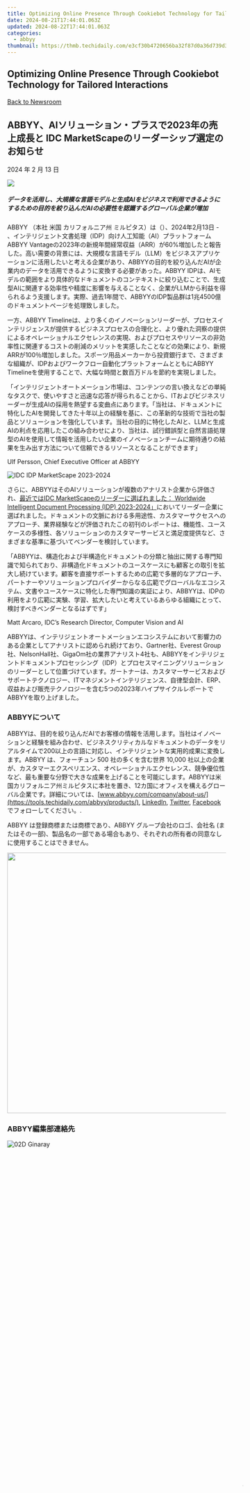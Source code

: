 ```yaml
---
title: Optimizing Online Presence Through Cookiebot Technology for Tailored Interactions
date: 2024-08-21T17:44:01.063Z
updated: 2024-08-22T17:44:01.063Z
categories:
  - abbyy
thumbnail: https://thmb.techidaily.com/e3cf30b4720656ba32f87d0a36d739d3e594003c967c2e7d28e98120dd95b14e.jpg
---
```


## Optimizing Online Presence Through Cookiebot Technology for Tailored Interactions

[Back to Newsroom](https://tools.techidaily.com/abbyy/products/)

## ABBYY、AIソリューション・プラスで2023年の売上成長と IDC MarketScapeのリーダーシップ選定のお知らせ

2024 年 2 月 13 日

![](https://content.abbyy.com/-/media/project/abbyy/abbyy/branchtemplates/shutterstock_1272462163_1296-x-729.jpg?h=729&iar=0&w=1296)

##### データを活用し、大規模な言語モデルと生成AIをビジネスで利用できるようにするための目的を絞り込んだAIの必要性を認識するグローバル企業が増加

ABBYY （本社 米国 カリフォルニア州 ミルピタス）は（）、2024年2月13日 - 、インテリジェント文書処理（IDP）向け人工知能（AI）プラットフォームABBYY Vantageの2023年の新規年間経常収益（ARR）が60%増加したと報告した。高い需要の背景には、大規模な言語モデル（LLM）をビジネスアプリケーションに活用したいと考える企業があり、ABBYYの目的を絞り込んだAIが企業内のデータを活用できるように変換する必要があった。ABBYY IDPは、AIモデルの範囲をより具体的なドキュメントのコンテキストに絞り込むことで、生成型AIに関連する効率性や精度に影響を与えることなく、企業がLLMから利益を得られるよう支援します。実際、過去1年間で、ABBYYのIDP製品群は1兆4500億のドキュメントページを処理致しました。

一方、ABBYY Timelineは、より多くのイノベーションリーダーが、プロセスインテリジェンスが提供するビジネスプロセスの合理化と、より優れた洞察の提供によるオペレーショナルエクセレンスの実現、およびプロセスやリソースの非効率性に関連するコストの削減のメリットを実感したことなどの効果により、新規ARRが100％増加しました。スポーツ用品メーカーから投資銀行まで、さまざまな組織が、IDPおよびワークフロー自動化プラットフォームとともにABBYY Timelineを使用することで、大幅な時間と数百万ドルを節約を実現しました。

「インテリジェントオートメーション市場は、コンテンツの言い換えなどの単純なタスクで、使いやすさと迅速な応答が得られることから、ITおよびビジネスリーダーが生成AIの採用を熱望する変曲点にあります。「当社は、ドキュメントに特化したAIを開発してきた十年以上の経験を基に、この革新的な技術で当社の製品とソリューションを強化しています。当社の目的に特化したAIと、LLMと生成AIの利点を応用したこの組み合わせにより、当社は、試行錯誤型と自然言語処理型のAIを使用して情報を活用したい企業のイノベーションチームに期待通りの結果を生み出す方法について信頼できるリソースとなることができます」

Ulf Persson, Chief Executive Officer at ABBYY

![IDC IDP MarketScape 2023-2024](https://content.abbyy.com/-/media/project/abbyy/abbyy/company/newsroom/content-images/idc-idp-marketscape-2023-2024.png)

さらに、ABBYYはそのAIソリューションが複数のアナリスト企業から評価され、[最近ではIDC MarketScapeのリーダーに選ばれました： Worldwide Intelligent Document Processing (IDP) 2023-2024」](https://tools.techidaily.com/abbyy/products/)においてリーダー企業に選ばれました。ドキュメントの文脈における多用途性、カスタマーサクセスへのアプローチ、業界経験などが評価されたこの初刊のレポートは、機能性、ユースケースの多様性、各ソリューションのカスタマーサービスと満足度提供など、さまざまな基準に基づいてベンダーを検討しています。

「ABBYYは、構造化および半構造化ドキュメントの分類と抽出に関する専門知識で知られており、非構造化ドキュメントのユースケースにも顧客との取引を拡大し続けています。顧客を直接サポートするための広範で多層的なアプローチ、パートナーやソリューションプロバイダーからなる広範でグローバルなエコシステム、文書やユースケースに特化した専門知識の実証により、ABBYYは、IDPの利用をより広範に実験、学習、拡大したいと考えているあらゆる組織にとって、検討すべきベンダーとなるはずです」

Matt Arcaro, IDC’s Research Director, Computer Vision and AI

ABBYYは、インテリジェントオートメーションエコシステムにおいて影響力のある企業としてアナリストに認められ続けており、Gartner社、Everest Group社、NelsonHall社、GigaOm社の業界アナリスト4社も、ABBYYをインテリジェントドキュメントプロセッシング（IDP）とプロセスマイニングソリューションのリーダーとして位置づけています。ガートナーは、カスタマーサービスおよびサポートテクノロジー、ITマネジメントインテリジェンス、自律型会計、ERP、収益および販売テクノロジーを含む5つの2023年ハイプサイクルレポートでABBYYを取り上げました。

### ABBYYについて 

ABBYYは、目的を絞り込んだAIでお客様の情報を活用します。当社はイノベーションと経験を組み合わせ、ビジネスクリティカルなドキュメントのデータをリアルタイムで200以上の言語に対応し、インテリジェントな実用的成果に変換します。ABBYY は、フォーチュン 500 社の多くを含む世界 10,000 社以上の企業が、カスタマーエクスペリエンス、オペレーショナルエクセレンス、競争優位性など、最も重要な分野で大きな成果を上げることを可能にします。ABBYYは米国カリフォルニア州ミルピタスに本社を置き、12カ国にオフィスを構えるグローバル企業です。詳細については、[www.abbyy.com/company/about-us/](https://tools.techidaily.com/abbyy/products/), [LinkedIn](https://www.linkedin.com/company/abbyy), [Twitter](https://twitter.com/ABBYY%5FSoftware), [Facebook](https://www.facebook.com/ABBYYsoft) でフォローしてください。.

ABBYY は登録商標または商標であり、ABBYY グループ会社のロゴ、会社名 (またはその一部)、製品名の一部である場合もあり、それぞれの所有者の同意なしに使用することはできません。

<!-- affiliate ads begin -->
<a href="https://appsumo.8odi.net/c/5597632/2075482/7443" target="_top" id="2075482"><img src="//a.impactradius-go.com/display-ad/7443-2075482" border="0" alt="" width="1200" height="600"/></a><img height="0" width="0" src="https://appsumo.8odi.net/i/5597632/2075482/7443" style="position:absolute;visibility:hidden;" border="0" />
<!-- affiliate ads end -->
### ABBYY編集部連絡先

![02D Ginaray](https://static2.abbyy.com/abbyycommedia/23662/02d-ginaray.png)

<!-- affiliate ads begin -->
<span id="1793213">
					<video width="1080" height="1620" style="cursor:pointer"
           poster="//a.impactradius-go.com/display-clicktoplayimage/1793213.jpeg"
           onclick="if(!this.playClicked){this.play();this.setAttribute('controls',true);this.playClicked=true;}">
	   <source src="//a.impactradius-go.com/display-ad/19135-1793213">
	   <img src="//a.impactradius-go.com/display-clicktoplayimage/1793213.jpeg" style="border: none; height: 100%; width: 100%; object-fit: contain">
	</video>
	<div style="width:1080px;text-align:center"><a href="javascript:window.open(decodeURIComponent('https%3A%2F%2Ftinyland.pxf.io%2Fc%2F5597632%2F1793213%2F19135'), '_blank');void(0);">Click here</a></div>
</span>
<img height="0" width="0" src="https://imp.pxf.io/i/5597632/1793213/19135" style="position:absolute;visibility:hidden;" border="0" />
<!-- affiliate ads end -->
#### Gina Ray

_ABBYY_

[gina.ray@abbyy.com](https://tools.techidaily.com/abbyy/products/) 

Connect with us

<ins class="adsbygoogle"
     style="display:block"
     data-ad-format="autorelaxed"
     data-ad-client="ca-pub-7571918770474297"
     data-ad-slot="1223367746"></ins>



<ins class="adsbygoogle"
     style="display:block"
     data-ad-client="ca-pub-7571918770474297"
     data-ad-slot="8358498916"
     data-ad-format="auto"
     data-full-width-responsive="true"></ins>

<span class="atpl-alsoreadstyle">Also read:</span>
<div><ul>
<li><a href="https://screen-recording.techidaily.com/new-2024-approved-top-10-best-webcam-covers-and-stickers/"><u>[New] 2024 Approved  Top 10 Best Webcam Covers & Stickers</u></a></li>
<li><a href="https://facebook-video-footage.techidaily.com/new-choosing-your-go-to-youtube-video-downloaders-on-android-platform-for-2024/"><u>[New] Choosing Your Go-To YouTube Video Downloaders on Android Platform for 2024</u></a></li>
<li><a href="https://some-guidance.techidaily.com/new-navigating-zoomed-in-shots-avoiding-common-pitfalls-with-videoleap/"><u>[New] Navigating Zoomed-In Shots  Avoiding Common Pitfalls with VideoLeap</u></a></li>
<li><a href="https://some-guidance.techidaily.com/new-taming-soundscapes-mastering-gradual-volume-increase-with-audition/"><u>[New] Taming Soundscapes  Mastering Gradual Volume Increase with Audition</u></a></li>
<li><a href="https://some-guidance.techidaily.com/new-tutorial-transforming-images-into-engaging-gifs/"><u>[New] Tutorial  Transforming Images Into Engaging GIFs</u></a></li>
<li><a href="https://some-guidance.techidaily.com/new-ultimate-index-downloading-your-preferred-chime-files/"><u>[New] Ultimate Index  Downloading Your Preferred Chime Files</u></a></li>
<li><a href="https://some-guidance.techidaily.com/new-unleash-the-beats-try-these-free-web-scanners/"><u>[New] Unleash the Beats  Try These Free Web Scanners</u></a></li>
<li><a href="https://some-guidance.techidaily.com/new-unlocking-the-power-of-podcast-dialogue-writing/"><u>[New] Unlocking the Power of Podcast Dialogue Writing</u></a></li>
<li><a href="https://fox-links.techidaily.com/updated-augmented-world-wonders-iphoneandroids-finest-games-for-2024/"><u>[Updated] Augmented World Wonders  IPhone/Android's Finest Games for 2024</u></a></li>
<li><a href="https://android-location.techidaily.com/10-free-location-spoofers-to-fake-gps-location-on-your-oppo-reno-8t-drfone-by-drfone-virtual/"><u>10 Free Location Spoofers to Fake GPS Location on your Oppo Reno 8T | Dr.fone</u></a></li>
<li><a href="https://youtube-stream.techidaily.com/2024-approved-fortnite-thumbnail-blitz-a-30-second-guide/"><u>2024 Approved  Fortnite Thumbnail Blitz  A 30-Second Guide</u></a></li>
<li><a href="https://extra-skills.techidaily.com/2024-approved-master-the-art-of-captivating-audiences-in-tiktok-unpack-videos/"><u>2024 Approved  Master the Art of Captivating Audiences in TikTok Unpack Videos</u></a></li>
<li><a href="https://some-guidance.techidaily.com/2024-approved-superior-visual-treatment-applying-filters-to-videos/"><u>2024 Approved  Superior Visual Treatment  Applying Filters to Videos</u></a></li>
<li><a href="https://some-guidance.techidaily.com/2024-approved-the-ultimate-list-best-tvs-for-ps5xbox-series-x-games/"><u>2024 Approved  The Ultimate List  Best TVs for PS5/Xbox Series X Games</u></a></li>
<li><a href="https://some-guidance.techidaily.com/2024-approved-top-7-video-to-text-converters-for-seamless-content-translation/"><u>2024 Approved  Top 7 Video-to-Text Converters for Seamless Content Translation</u></a></li>
<li><a href="https://some-guidance.techidaily.com/2024-approved-ultimate-tutorial-on-3d-lut-tools/"><u>2024 Approved  Ultimate Tutorial on 3D LUT Tools</u></a></li>
<li><a href="https://buynow-tips.techidaily.com/best-routers-with-built-in-parental-control-features/"><u>Best Routers with Built-In Parental Control Features</u></a></li>
<li><a href="https://phone-solutions.techidaily.com/best-software-to-fix-and-repair-corrupt-mp4-mov-avi-video-files-of-asus-rog-phone-8-pro-by-stellar-video-repair-mobile-video-repair/"><u>Best software to Fix and Repair Corrupt MP4,MOV,AVI video files of Asus ROG Phone 8 Pro</u></a></li>
<li><a href="https://unlock-android.techidaily.com/how-to-remove-screen-lock-pin-on-honor-x7b-like-a-pro-5-easy-ways-by-drfone-android/"><u>How To Remove Screen Lock PIN On Honor X7b Like A Pro 5 Easy Ways</u></a></li>
<li><a href="https://location-social.techidaily.com/in-2024-how-to-fake-snapchat-location-on-nubia-red-magic-9-pro-drfone-by-drfone-virtual-android/"><u>In 2024, How to Fake Snapchat Location on Nubia Red Magic 9 Pro | Dr.fone</u></a></li>
<li><a href="https://android-location-track.techidaily.com/in-2024-how-to-track-whatsapp-messages-on-realme-c33-2023-without-them-knowing-drfone-by-drfone-virtual-android/"><u>In 2024, How to Track WhatsApp Messages on Realme C33 2023 Without Them Knowing? | Dr.fone</u></a></li>
<li><a href="https://some-guidance.techidaily.com/in-2024-the-premier-list-of-smartphone-compatible-vr-headset/"><u>In 2024, The Premier List of Smartphone-Compatible VR Headset</u></a></li>
<li><a href="https://some-guidance.techidaily.com/in-2024-the-ultimate-tech-review-dji-phantom-3-professional-drone/"><u>In 2024, The Ultimate Tech Review  DJI Phantom 3 Professional Drone</u></a></li>
<li><a href="https://some-guidance.techidaily.com/in-2024-the-visual-vintner-techniques-for-flavorful-films/"><u>In 2024, The Visual Vintner  Techniques for Flavorful Films</u></a></li>
<li><a href="https://some-guidance.techidaily.com/in-2024-top-10-essentials-in-livestreaming-platform-selection/"><u>In 2024, Top 10 Essentials in Livestreaming Platform Selection</u></a></li>
<li><a href="https://some-guidance.techidaily.com/in-2024-total-clarification-googles-podcast-application-simplified/"><u>In 2024, Total Clarification  Google's Podcast Application Simplified</u></a></li>
<li><a href="https://some-guidance.techidaily.com/in-2024-transcoding-ttml-and-ssa-into-easy-to-use-srt-format/"><u>In 2024, Transcoding TTML & SSA Into Easy-to-Use SRT Format</u></a></li>
<li><a href="https://network-issues.techidaily.com/remedying-ripples-in-win7-displays/"><u>Remedying Ripples in Win7 Displays</u></a></li>
<li><a href="https://tech-recovery.techidaily.com/step-by-step-instructions-operating-your-meta-quest-audio-device/"><u>Step-by-Step Instructions: Operating Your Meta Quest Audio Device</u></a></li>
<li><a href="https://some-guidance.techidaily.com/synchronizing-scenes-local-and-cloud-editing-for-2024/"><u>Synchronizing Scenes  Local & Cloud Editing for 2024</u></a></li>
<li><a href="https://some-guidance.techidaily.com/the-battle-of-av1-and-vp9-outcomes-revealed-for-2024/"><u>The Battle of AV1 and VP9  Outcomes Revealed for 2024</u></a></li>
<li><a href="https://some-guidance.techidaily.com/the-fourfold-path-to-blurring-iphone-images-for-2024/"><u>The Fourfold Path to Blurring iPhone Images for 2024</u></a></li>
<li><a href="https://some-guidance.techidaily.com/the-future-is-here-high-resolution-video-on-nikon-j5-for-2024/"><u>The Future Is Here  High-Resolution Video on Nikon J5 for 2024</u></a></li>
<li><a href="https://fake-location.techidaily.com/thinking-about-changing-your-netflix-region-without-a-vpn-on-poco-x6-drfone-by-drfone-virtual-android/"><u>Thinking About Changing Your Netflix Region Without a VPN On Poco X6? | Dr.fone</u></a></li>
<li><a href="https://some-guidance.techidaily.com/time-tamed-on-film-easy-steps-for-slow-mo-video-using-photo-apps-for-2024/"><u>Time Tamed on Film  Easy Steps for Slow-Mo Video Using Photo Apps for 2024</u></a></li>
<li><a href="https://some-guidance.techidaily.com/top-30-metaverse-meme-creation-guide-for-fun-enthusiasts-for-2024/"><u>Top 30 Metaverse Meme Creation Guide for Fun Enthusiasts for 2024</u></a></li>
<li><a href="https://some-guidance.techidaily.com/transform-images-on-the-fly-the-best-overlay-apps-for-android-and-iphone-for-2024/"><u>Transform Images on the Fly – The Best Overlay Apps for Android & iPhone for 2024</u></a></li>
</ul></div>
